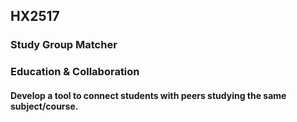 ## HX2517
### Study Group Matcher
### Education & Collaboration

#### Develop a tool to connect students with peers studying the same subject/course.